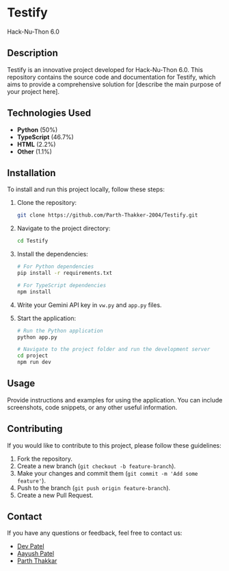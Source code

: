 
# Testify

Hack-Nu-Thon 6.0

## Description

Testify is an innovative project developed for Hack-Nu-Thon 6.0. This repository contains the source code and documentation for Testify, which aims to provide a comprehensive solution for [describe the main purpose of your project here].

## Technologies Used

- **Python** (50%)
- **TypeScript** (46.7%)
- **HTML** (2.2%)
- **Other** (1.1%)

## Installation

To install and run this project locally, follow these steps:

1. Clone the repository:
    ```bash
    git clone https://github.com/Parth-Thakker-2004/Testify.git
    ```
2. Navigate to the project directory:
    ```bash
    cd Testify
    ```
3. Install the dependencies:
    ```bash
    # For Python dependencies
    pip install -r requirements.txt

    # For TypeScript dependencies
    npm install
    ```
4. Write your Gemini API key in `vw.py` and `app.py` files.

5. Start the application:
    ```bash
    # Run the Python application
    python app.py

    # Navigate to the project folder and run the development server
    cd project
    npm run dev
    ```

## Usage

Provide instructions and examples for using the application. You can include screenshots, code snippets, or any other useful information.

## Contributing

If you would like to contribute to this project, please follow these guidelines:

1. Fork the repository.
2. Create a new branch (`git checkout -b feature-branch`).
3. Make your changes and commit them (`git commit -m 'Add some feature'`).
4. Push to the branch (`git push origin feature-branch`).
5. Create a new Pull Request.


## Contact

If you have any questions or feedback, feel free to contact us:

- [Dev Patel](mailto:dev082004@gmail.com)
- [Aayush Patel](mailto:patelaayush1830@gmail.com)
- [Parth Thakkar](mailto:parththakker2004@gmail.com)
```
